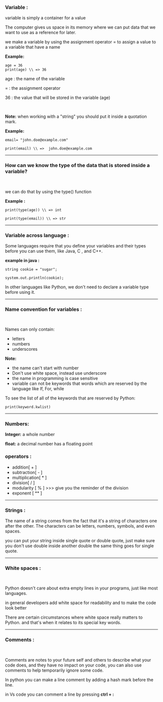 ### Variable :

variable is simply a container for a value

The computer gives us space in its memory where we can put data that we want to use as a reference for later.

we make a variable by using the assignment operator = to assign a value to a variable that have a name

**Example:**

```
age = 36
print(age) \\ => 36
```

age : the name of the variable

= : the assignment operator

36 : the value that will be stored in the variable (age)

<br>

**Note:** when working with a "string" you should put it inside a quotation mark.

**Example:**

```
email= "john.doe@example.com"

print(email) \\ =>  john.doe@example.com
```

---

### How can we know the type of the data that is stored inside a variable?

<br>

we can do that by using the type() function

**Example :**

```
print(type(age)) \\ => int

print(type(email)) \\ => str
```

---

### Variable across language :

Some languages require that you define your variables and their types before you can use them, like Java, C , and C++.

**example in java :**

```
string cookie = "sugar";

system.out.println(cookie);
```

In other languages like Python, we don't need to declare a variable type before using it.

---

### Name convention for variables :

<br>

Names can only contain:

- letters
- numbers
- underscores

**Note:**

- the name can't start with number
- Don't use white space, instead use underscore
- the name in programming is case sensitive
- variable can not be keywords that words which are reserved by the language like If, For, while

To see the list of all of the keywords that are reserved by Python:

```
print(keyword.kwlist)
```

---

### Numbers:

**Integer:** a whole number

**float:** a decimal number has a floating point

### operators :

- addition[ + ]
- subtraction[ - ]
- multiplication[ * ]
- division[ / ]
- modularity [ % ] >>> give you the reminder of the division
- exponent [ ** ]

---

### Strings :

The name of a string comes from the fact that it's a string of characters one after the other. The characters can be letters, numbers, symbols, and even spaces.

you can put your string inside single quote or double quote, just make sure you don't use double inside another double the same thing goes for single quote.

---

### White spaces :

<br>

Python doesn't care about extra empty lines in your programs, just like most languages.

in general developers add white space for readability and to make the code look better

There are certain circumstances where white space really matters to Python. and that's when it relates to its special key words.

---

### Comments :

<br>

Comments are notes to your future self and others to describe what your code does, and they have no impact on your code, you can also use comments to help temporarily ignore some code.

In python you can make a line comment by adding a hash mark before the line.

in Vs code you can comment a line by pressing **ctrl + :**
